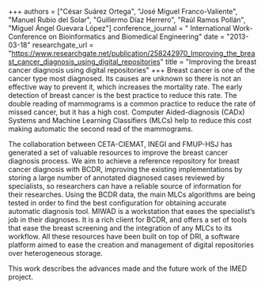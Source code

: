 +++
authors = ["César Suárez Ortega", "José Miguel Franco-Valiente", "Manuel Rubio del Solar", "Guillermo Díaz Herrero", "Raúl Ramos Pollán", "Miguel Ángel Guevara López"]
conference_journal = " International Work-Conference on Bioinformatics and Biomedical Engineering"
date = "2013-03-18"
researchgate_url = "https://www.researchgate.net/publication/258242970_Improving_the_breast_cancer_diagnosis_using_digital_repositories"
title = "Improving the breast cancer diagnosis using digital repositories"
+++
Breast cancer is one of the cancer type most diagnosed. Its causes are unknown so there is not an effective way to prevent it, which increases the mortality rate. The early detection of breast cancer is the best practice to reduce this rate. The double reading of mammograms is a common practice to reduce the rate of missed cancer, but it has a high cost. Computer Aided-diagnosis (CADx) Systems and Machine Learning Classifiers (MLCs) help to reduce this cost making automatic the second read of the mammograms.

The collaboration between CETA-CIEMAT, INEGI and FMUP-HSJ has generated a set of valuable resources to improve the breast cancer diagnosis process. We aim to achieve a reference repository for breast cancer diagnosis with BCDR, improving the existing implementations by storing a large number of annotated diagnosed cases reviewed by specialists, so researchers can have a reliable source of information for their researches. Using the BCDR data, the main MLCs algorithms are being tested in order to find the best configuration for obtaining accurate automatic diagnosis tool. MIWAD is a workstation that eases the specialist’s job in their diagnoses. It is a rich client for BCDR, and offers a set of tools that ease the breast screening and the integration of any MLCs to its workflow. All these resources have been built on top of DRI, a software platform aimed to ease the creation and management of digital repositories over heterogeneous storage.

This work describes the advances made and the future work of the IMED project.
